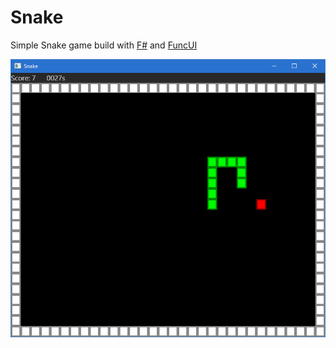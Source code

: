 Snake
=====

Simple Snake game build with [F#](https://github.com/dotnet/fsharp) and [FuncUI](https://github.com/AvaloniaCommunity/Avalonia.FuncUI)

![Gameplay](resources/screenshot.png)
